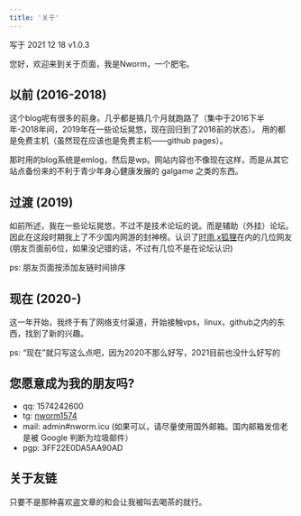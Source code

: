 ```yaml
---
title: '关于'
---
```

写于 2021 12 18 v1.0.3

您好，欢迎来到关于页面<!--毕竟多数情况是看一眼就关-->，我是Nworm，一个<!--死-->肥宅。  


## 以前 (2016-2018)
这个blog呢有很多的前身。几乎都是搞几个月就跑路了（集中于2016下半年-2018年间，2019年在一些论坛晃悠，现在回归到了2016前的状态）。 用的都是免费主机（虽然现在应该也是免费主机——github pages）。  <!--免费的才是最贵的，tmd，现在我懂了-->

那时用的blog系统是emlog，然后是wp。网站内容也不像现在这样，而是从其它站点备份来的不利于青少年身心健康发展的 galgame 之类的东西。 


## 过渡 (2019)
如前所述，我在一些论坛晃悠，不过不是技术论坛的说。而是辅助（外挂）论坛。 因此在这段时期我上了不少国内网游的封神榜。认识了[时雨](https://drizzle.vip/),[x狐狸](https://xfox.fun/)在内的几位网友(朋友页面前6位，如果没记错的话，不过有几位不是在论坛认识)  

ps: 朋友页面按添加友链时间排序  

## 现在 (2020-)
这一年开始，我终于有了网络支付渠道，开始接触vps，linux，github之内的东西，<!--同时也开始使用隐私换取便利-->找到了新的兴趣<!--当然，我依旧是色批-->。  

ps: “现在”就只写这么点吧，因为2020不那么好写，2021目前也没什么好写的  

## 您愿意成为我的朋友吗?

- qq: 1574242600
- tg: [nworm1574](https://t.me/nworm1574)
- mail: admin#nworm.icu (如果可以，请尽量使用国外邮箱。国内邮箱发信老是被 Google 判断为垃圾邮件）
- pgp: 3FF22E0DA5AA90AD

## 关于友链
只要不是那种喜欢盗文章的和会让我被叫去喝茶的就行。
